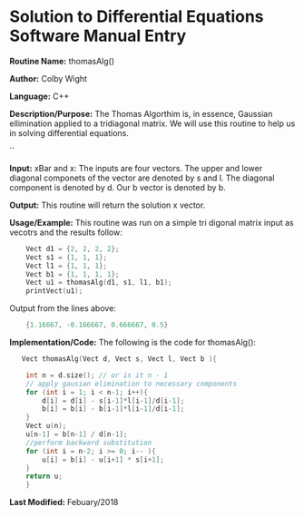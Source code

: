 # Solution to Differential Equations Software Manual Entry


**Routine Name:**          thomasAlg()

**Author:** Colby Wight

**Language:** C++

**Description/Purpose:** The Thomas Algorthim is, in essence, Gaussian ellimination applied to a tridiagonal matrix. We will use this routine to help us in solving differential equations. 

``

**Input:** xBar and x: The inputs are four vectors. The upper and lower diagonal componets of the vector are denoted by s and l. The diagonal component is denoted by d. Our b vector is denoted by b. 

**Output:** This routine will return the solution x vector. 

**Usage/Example:** This routine was run on a simple tri digonal matrix input as vecotrs and the results follow:

```C++
    Vect d1 = {2, 2, 2, 2};
    Vect s1 = {1, 1, 1};
    Vect l1 = {1, 1, 1};
    Vect b1 = {1, 1, 1, 1};
    Vect u1 = thomasAlg(d1, s1, l1, b1);
    printVect(u1);
```

Output from the lines above:
```C++
    {1.16667, -0.166667, 0.666667, 0.5}
```

**Implementation/Code:** The following is the code for thomasAlg():

```C++
   Vect thomasAlg(Vect d, Vect s, Vect l, Vect b ){

    int n = d.size(); // or is it n - 1
    // apply gausian elimination to necessary components
    for (int i = 1; i < n-1; i++){
        d[i] = d[i] - s[i-1]*l[i-1]/d[i-1];
        b[i] = b[i] - b[i-1]*l[i-1]/d[i-1];
    }
    Vect u(n);
    u[n-1] = b[n-1] / d[n-1];
    //perform backward substitution
    for (int i = n-2; i >= 0; i-- ){
        u[i] = b[i] - u[i+1] * s[i+1];
    }
    return u;
    }
```

**Last Modified:** Febuary/2018
